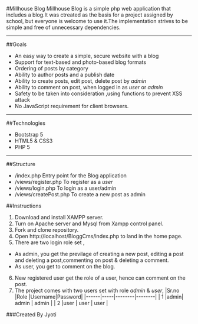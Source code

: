 #Millhouse Blog
Millhouse Blog is a simple php web application that includes a blog.It was ctreated as the basis for a project assigned by school, but everyone is welcome to use it.The implementation strives to be simple and free of unnecessary dependencies.

***

##Goals
* An easy way to create a simple, secure website with a blog
* Support for text-based and photo-based blog formats
* Ordering of posts by category
* Ability to author posts and a publish date
* Ability to create posts, edit post, delete post by _admin_
* Ability to comment on post, when logged in as _user_ or _admin_
* Safety to be taken into consideration ,using functions to prevent XSS attack
* No JavaScript requirement for client browsers.

***
##Technologies
* Bootstrap 5
* HTML5 & CSS3
* PHP 5


***

##Structure
* /index.php             Entry point for the Blog application
* /views/register.php    To register as a _user_
* /views/login.php       To login as a user/admin
* /views/createPost.php  To create a new post as admin

##Instructions
1. Download and install XAMPP server.
2. Turn on Apache server and Mysql from Xampp control panel.
3. Fork and clone repository.
4. Open http://localhost/BloggCms/index.php to land in the home page.
5. There are two login role set ,
* As admin, you get the previlage of creating a new post, editing a post and  deleting a post,commenting on post & deleting a comment.
* As user, you get to comment on the blog.
6. New registered user get the role of a user, hence can comment on the post.
7. The project comes with two users set with role _admin_ & _user_,
|Sr.no |Role |Username|Password|
|------|-----|--------|--------|
| 1    |admin|  admin | admin  |
| 2    |user |  user  | user   |



###Created By Jyoti


